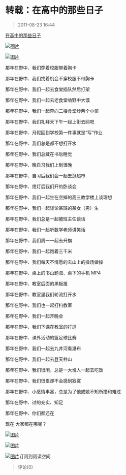 # 转载：在高中的那些日子

> 2011-08-23 16:44

[在高中的那些日子](http://user.qzone.qq.com/137660287/blog/1310384992)

[](http://b54.photo.store.qq.com/http_imgload.cgi?/rurl4_b=92453c01246ff49f089b09542c84990f7bf2296dffb661bc503bf3d5528b992741bfef8e39b2f1227af55f38183cfdc86fb85b11a01ddce0d18b760ebcb026e8e29d37b19f35c2423f44854e0bd571200bb3598f&a=48&b=54)[](http://b54.photo.store.qq.com/http_imgload.cgi?/rurl4_b=92453c01246ff49f089b09542c84990f7bf2296dffb661bc503bf3d5528b992741bfef8e39b2f1227af55f38183cfdc86fb85b11a01ddce0d18b760ebcb026e8e29d37b19f35c2423f44854e0bd571200bb3598f&a=48&b=54)[![图片](https://pan.4a1801.life/d/Onedrive-4A1801/%E4%B8%AA%E4%BA%BA%E5%BB%BA%E7%AB%99/public/Qzone_wyf/Blogs/images/9F6C5958.webp)](https://pan.4a1801.life/d/Onedrive-4A1801/%E4%B8%AA%E4%BA%BA%E5%BB%BA%E7%AB%99/public/Qzone_wyf/Blogs/images/9F6C5958.webp)

[](http://b48.photo.store.qq.com/http_imgload.cgi?/rurl4_b=1dcb1d32b50aad244801c5e12a54cc0174bf8a0b6e3a7f791b36abc25bb5be7e75569f19530fd8f04313a1662220b13a29d830e089c8f423cf2b1dd1860c339ce13806e5cccf1523c09ffc5e21ee91028bff6981&a=44&b=48)[](http://b48.photo.store.qq.com/http_imgload.cgi?/rurl4_b=1dcb1d32b50aad244801c5e12a54cc0174bf8a0b6e3a7f791b36abc25bb5be7e75569f19530fd8f04313a1662220b13a29d830e089c8f423cf2b1dd1860c339ce13806e5cccf1523c09ffc5e21ee91028bff6981&a=44&b=48)[![图片](https://pan.4a1801.life/d/Onedrive-4A1801/%E4%B8%AA%E4%BA%BA%E5%BB%BA%E7%AB%99/public/Qzone_wyf/Blogs/images/3515743D.webp)](https://pan.4a1801.life/d/Onedrive-4A1801/%E4%B8%AA%E4%BA%BA%E5%BB%BA%E7%AB%99/public/Qzone_wyf/Blogs/images/3515743D.webp)

那年在野中、我们穿着校服带着胸卡

那年在野中、我们找着机会不穿校服不带胸卡

那年在野中、我们一起去食堂插队然后打架

那年在野中、我们一起去老食堂啃野中大馍

那年在野中、我们一起奔向二楼食堂炒两个小菜

那年在野中、我们礼拜天下午一起上街去网吧

那年在野中、月假回到学校第一件事就是“写”作业

那年在野中、我们总是都不想打开水

那年在野中、我们总藏在书后睡觉

那年在野中、晚自习我们上到很晚

那年在野中、自习后我们会一起去逛超市

那年在野中、熄灯后我们开的卧谈会

那年在野中、我们一起坐在空掉的高三教学楼上谈理想

那年在野中、我们一起谈论某班的某女（男）生

那年在野中、我们总是一起被班主任谈话

那年在野中、我们一起听数学老师讲笑话

那年在野中、我们周一一起去升旗

那年在野中、我们一起跑着三千米

那年在野中、我们每天不情愿的去山上的操场做操

那年在野中、桌上的书山题海、桌下的手机 MP4

那年在野中、教室后面的黑板报

那年在野中、教室里我们轮流打开水

那年在野中、我们也一起打扫教室

那年在野中、我们一起开晚会

那年在野中、我们下课在教室的打逗

那年在野中、课外活动的篮足球比赛

那年在野中、我们一起去九井河看瀑布

那年在野中、我们一起去登天柱山

那年在野中、我们很闲，总是一大堆人一起去吃饭

那年在野中、我们很累却不会感到寂寞

那年在野中、小感情丰富，总是为了他或她不知所措和难过

那年在野中、过的充实、知足

那年在野中、你们都还在

现在 大家都在哪呢？

[](http://b54.photo.store.qq.com/http_imgload.cgi?/rurl4_b=92453c01246ff49f089b09542c84990f1c162d2520d0e5fcda89b1a6f76a24301420a8ead26c8a2586a6051356644c9da142d2d285e4ef49370f2e372f1652357d2f8a8e14045852b3f365a932555b8dc9606d61&a=48&b=54)[](http://b54.photo.store.qq.com/http_imgload.cgi?/rurl4_b=92453c01246ff49f089b09542c84990f1c162d2520d0e5fcda89b1a6f76a24301420a8ead26c8a2586a6051356644c9da142d2d285e4ef49370f2e372f1652357d2f8a8e14045852b3f365a932555b8dc9606d61&a=48&b=54)[![图片](https://pan.4a1801.life/d/Onedrive-4A1801/%E4%B8%AA%E4%BA%BA%E5%BB%BA%E7%AB%99/public/Qzone_wyf/Blogs/images/0FF5EA7E.webp)](https://pan.4a1801.life/d/Onedrive-4A1801/%E4%B8%AA%E4%BA%BA%E5%BB%BA%E7%AB%99/public/Qzone_wyf/Blogs/images/0FF5EA7E.webp)

[](http://b53.photo.store.qq.com/http_imgload.cgi?/rurl4_b=1dcb1d32b50aad244801c5e12a54cc013b397e2b216f6dbf2ee85507b62e959370890a30f5187257fbca03a7852a938eda375ec898ae272478a61d61ca4fd214adc5901230a9a9e4adf36ae6e07f12b13d230f24&a=53&b=53)[](http://b53.photo.store.qq.com/http_imgload.cgi?/rurl4_b=1dcb1d32b50aad244801c5e12a54cc013b397e2b216f6dbf2ee85507b62e959370890a30f5187257fbca03a7852a938eda375ec898ae272478a61d61ca4fd214adc5901230a9a9e4adf36ae6e07f12b13d230f24&a=53&b=53)[![图片](https://pan.4a1801.life/d/Onedrive-4A1801/%E4%B8%AA%E4%BA%BA%E5%BB%BA%E7%AB%99/public/Qzone_wyf/Blogs/images/EEEA93C4.webp)](https://pan.4a1801.life/d/Onedrive-4A1801/%E4%B8%AA%E4%BA%BA%E5%BB%BA%E7%AB%99/public/Qzone_wyf/Blogs/images/EEEA93C4.webp)

[](http://mail.qq.com/cgi-bin/loginpage?delegate_url=%2Fcgi-bin%2Fframe_html%3Ftarget%3Dreader%26param%3Dt%25253Drss_list%252526s%25253Dfeed%252526classtype%25253Donefeed%252526feed%25253D2_-1687474216%252526locate%25253D2_-1687474216_123)[](http://res.mail.qq.com/zh_CN/htmledition/images/spacer.gif)[![图片](https://pan.4a1801.life/d/Onedrive-4A1801/%E4%B8%AA%E4%BA%BA%E5%BB%BA%E7%AB%99/public/Qzone_wyf/Blogs/images/647242B7.gif)](https://pan.4a1801.life/d/Onedrive-4A1801/%E4%B8%AA%E4%BA%BA%E5%BB%BA%E7%AB%99/public/Qzone_wyf/Blogs/images/647242B7.gif)订阅到阅读空间

> 评论(0)
